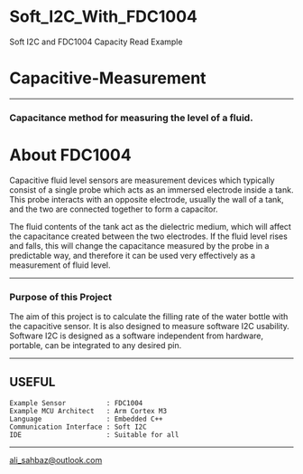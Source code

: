 # Soft_I2C_With_FDC1004
Soft I2C and FDC1004 Capacity Read Example

# Capacitive-Measurement
-----
### Capacitance method for measuring the level of a fluid.
# About FDC1004

Capacitive fluid level sensors are measurement devices which typically consist of a single probe which acts as an immersed electrode inside a tank. This probe interacts with an opposite electrode, usually the wall of a tank, and the two are connected together to form a capacitor.

The fluid contents of the tank act as the dielectric medium, which will affect the capacitance created between the two electrodes. If the fluid level rises and falls, this will change the capacitance measured by the probe in a predictable way, and therefore it can be used very effectively as a measurement of fluid level.

-----
### Purpose of this Project

The aim of this project is to calculate the filling rate of the water bottle with the capacitive sensor.
It is also designed to measure software I2C usability. Software I2C is designed as a software independent from hardware, portable, can be integrated to any desired pin.

-----
## USEFUL

    Example Sensor          : FDC1004
    Example MCU Architect   : Arm Cortex M3
    Language                : Embedded C++ 
    Communication Interface : Soft I2C
    IDE                     : Suitable for all
    
-----

ali_sahbaz@outlook.com
